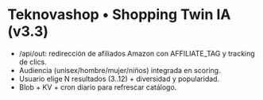 # Teknovashop • Shopping Twin IA (v3.3)
- /api/out: redirección de afiliados Amazon con AFFILIATE_TAG y tracking de clics.
- Audiencia (unisex/hombre/mujer/niños) integrada en scoring.
- Usuario elige N resultados (3..12) + diversidad y popularidad.
- Blob + KV + cron diario para refrescar catálogo.
